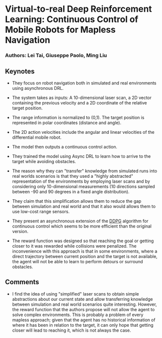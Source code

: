 # Virtual-to-real  Deep  Reinforcement  Learning: Continuous  Control  of  Mobile  Robots  for  Mapless  Navigation

### Authors: Lei Tai, Giuseppe Paolo, Ming Liu

## Keynotes

- They focus on robot navigation both in simulated and real environments using asynchronous DRL.
- The system takes as inputs: A 10-dimensional laser scan, a 2D vector containing the previous velocity
 and a 2D coordinate of the relative target position.
- The range information is normalized to (0,1). The target position is represented in polar coordinates
(distance and angle).
- The 2D action velocities include the angular and linear velocities of the differential mobile robot.
- The model then outputs a continuous control action.
- They trained the model using Async DRL to learn how to arrive to the target while avoiding obstacles.
- The reason why they can "transfer" knowledge from simulated runs into real worlds scenarios is that
they used a "highly abstracted" representation of the environments by employing laser scans and by
considering only 10-dimensional measurements (10 directions sampled between -90 and 90 degrees in a fixed
angle distribution).
- They claim that this simplification allows them to reduce the gap between simulation and real world and
that it also would allows them to use low-cost range sensors.

- They present an asynchronous extension of the [DDPG](https://arxiv.org/abs/1509.02971) algorithm for continuous control which seems to be more efficient than the original version.

- The reward function was designed so that reaching the goal or getting closer to it was rewarded while collisions were penalized. The inconvenience with this approach is that in some environments, where a direct trajectory between current position and the target is not available, the agent will not be able to learn to perform detours or surround obstacles.

## Comments

- I find the idea of using "simplified" laser scans to obtain simple abstractions about our current state and allow transferring knowledge between simulation and real world scenarios quite interesting. However, the reward function that the authors propose will not allow the agent to solve complex environments. This is probably a problem of every mapless approach; given that the agent has no historical information of where it has been in relation to the target, it can only hope that getting closer will lead to reaching it, which is not always the case.
